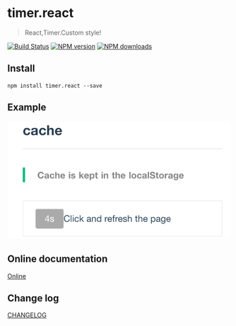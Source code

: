 # timer.react

> React,Timer.Custom style!

[![Build Status](https://api.travis-ci.org/fast-flow/timer.react.svg)](https://travis-ci.org/fast-flow/timer.react)
[![NPM version](https://img.shields.io/npm/v/timer.react.svg?style=flat)](https://npmjs.org/package/timer.react)
[![NPM downloads](http://img.shields.io/npm/dm/timer.react.svg?style=flat)](https://npmjs.org/package/timer.react)


## Install

```shell
npm install timer.react --save
```

## Example

[![Preview](./example/preview.png)](http://fast-flow.github.io/timer.react/example)

## Online documentation

[Online](http://fast-flow.github.io/timer.react)

## Change log

[CHANGELOG](./CHANGELOG.md)
